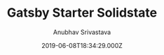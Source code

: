 ---
title: Gatsby Starter Solidstate
github: https://github.com/anubhavsrivastava/gatsby-starter-solidstate
demo: https://anubhavsrivastava.github.io/gatsby-starter-solidstate/
author: Anubhav Srivastava
ssg:
  - Gatsby
cms:
  - Markdown
date: 2019-06-08T18:34:29.000Z
description: Gatsby.js V2 starter template based on Solid State by HTML5 UP
draft: false
publish_date: '2019-06-08T18:34:29Z'
update_date: '2022-01-13T09:45:57Z'
github_star: 31
github_fork: 20
---